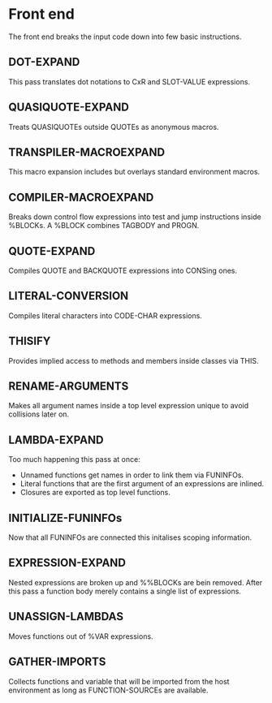 Front end
=========

The front end breaks the input code down into few basic instructions.

## DOT-EXPAND

This pass translates dot notations to CxR and SLOT-VALUE expressions.

## QUASIQUOTE-EXPAND

Treats QUASIQUOTEs outside QUOTEs as anonymous macros.

## TRANSPILER-MACROEXPAND

This macro expansion includes but overlays standard environment
macros.

## COMPILER-MACROEXPAND

Breaks down control flow expressions into test and jump instructions
inside %BLOCKs.  A %BLOCK combines TAGBODY and PROGN.

## QUOTE-EXPAND

Compiles QUOTE and BACKQUOTE expressions into CONSing ones.

## LITERAL-CONVERSION

Compiles literal characters into CODE-CHAR expressions.

## THISIFY

Provides implied access to methods and members inside classes
via THIS.

## RENAME-ARGUMENTS

Makes all argument names inside a top level expression unique
to avoid collisions later on.

## LAMBDA-EXPAND

Too much happening this pass at once:

* Unnamed functions get names in order to link them via FUNINFOs.
* Literal functions that are the first argument of an expressions are inlined.
* Closures are exported as top level functions.

## INITIALIZE-FUNINFOs

Now that all FUNINFOs are connected this initalises scoping information.

## EXPRESSION-EXPAND

Nested expressions are broken up and %%BLOCKs are bein removed.
After this pass a function body merely contains a single list of expressions.

## UNASSIGN-LAMBDAS

Moves functions out of %VAR expressions.

## GATHER-IMPORTS

Collects functions and variable that will be imported from the host
environment as long as FUNCTION-SOURCEs are available.
